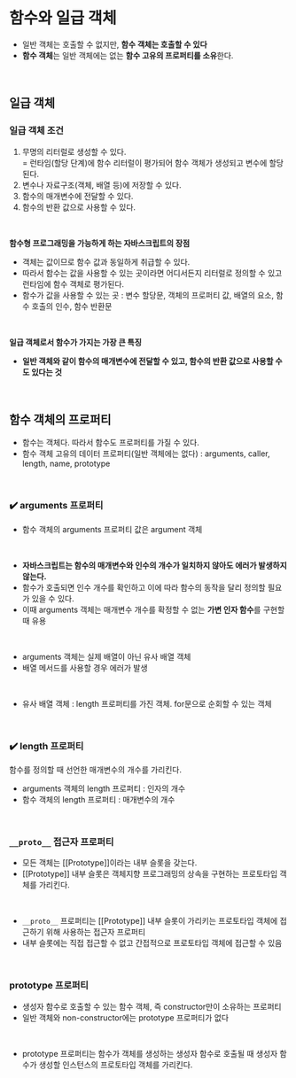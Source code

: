 # 함수와 일급 객체

- 일반 객체는 호출할 수 없지만, **함수 객체는 호출할 수 있다** <br>
- **함수 객체**는 일반 객체에는 없는 **함수 고유의 프로퍼티를 소유**한다.<br>
<br>

## 일급 객체

### 일급 객체 조건

1. 무명의 리터럴로 생성할 수 있다.<br>
= 런타임(할당 단계)에 함수 리터럴이 평가되어 함수 객체가 생성되고 변수에 할당된다.
2. 변수나 자료구조(객체, 배열 등)에 저장할 수 있다.
3. 함수의 매개변수에 전달할 수 있다.
4. 함수의 반환 값으로 사용할 수 있다.
<br>

**함수형 프로그래밍을 가능하게 하는 자바스크립트의 장점**<br>
- 객체는 값이므로 함수 값과 동일하게 취급할 수 있다.
- 따라서 함수는 값을 사용할 수 있는 곳이라면 어디서든지 리터럴로 정의할 수 있고 런타임에 함수 객체로 평가된다.
- 함수가 값을 사용할 수 있는 곳 : 변수 할당문, 객체의 프로퍼티 값, 배열의 요소, 함수 호출의 인수, 함수 반환문
<br>

**일급 객체로서 함수가 가지는 가장 큰 특징**<br>
- **일반 객체와 같이 함수의 매개변수에 전달할 수 있고, 함수의 반환 값으로 사용할 수도 있다는 것**
<br>

## 함수 객체의 프로퍼티

- 함수는 객체다. 따라서 함수도 프로퍼티를 가질 수 있다.
- 함수 객체 고유의 데이터 프로퍼티(일반 객체에는 없다) : arguments, caller, length, name, prototype
<br>

### ✔️ arguments 프로퍼티
- 함수 객체의 arguments 프로퍼티 값은 argument 객체
<br>

- **자바스크립트는 함수의 매개변수와 인수의 개수가 일치하지 않아도 에러가 발생하지 않는다.**
- 함수가 호출되면 인수 개수를 확인하고 이에 따라 함수의 동작을 달리 정의할 필요가 있을 수 있다.
- 이때 arguments 객체는 매개변수 개수를 확정할 수 없는 **가변 인자 함수**를 구현할 때 유용
<br>

- arguments 객체는 실제 배열이 아닌 유사 배열 객체 <br>
- 배열 메서드를 사용할 경우 에러가 발생
<br>

- 유사 배열 객체 : length 프로퍼티를 가진 객체. for문으로 순회할 수 있는 객체
<br>

### ✔️ length 프로퍼티
함수를 정의할 때 선언한 매개변수의 개수를 가리킨다.
<br>

- arguments 객체의 length 프로퍼티 : 인자의 개수
- 함수 객체의 length 프로퍼티 : 매개변수의 개수
<br>

### `__proto__` 접근자 프로퍼티
- 모든 객체는 [[Prototype]]이라는 내부 슬롯을 갖는다.<br>
- [[Prototype]] 내부 슬롯은 객체지향 프로그래밍의 상속을 구현하는 프로토타입 객체를 가리킨다.
<br>

- `__proto__` 프로퍼티는 [[Prototype]] 내부 슬롯이 가리키는 프로토타입 객체에 접근하기 위해 사용하는 접근자 프로퍼티
- 내부 슬롯에는 직접 접근할 수 없고 간접적으로 프로토타입 객체에 접근할 수 있음
<br>

### prototype 프로퍼티

- 생성자 함수로 호출할 수 있는 함수 객체, 즉 constructor만이 소유하는 프로퍼티
- 일반 객체와 non-constructor에는 prototype 프로퍼티가 없다
<br>

- prototype 프로퍼티는 함수가 객체를 생성하는 생성자 함수로 호출될 때 생성자 함수가 생성할 인스턴스의 프로토타입 객체를 가리킨다.
